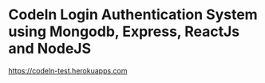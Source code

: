 # Codeln Login Authentication System using Mongodb, Express, ReactJs and NodeJS

https://codeln-test.herokuapps.com
